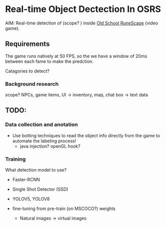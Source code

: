 # Real-time Object Dectection In OSRS

AIM: Real-time detection of (scope?  ) inside [Old School RuneScape](https://www.oldschool.runescape.com/) (video game). 



## Requirements 

The game runs natively at 50 FPS, so the we have a window of 20ms between each fame to make the predction. 

Catagories to detect?
### Background research
scope? 
NPCs, game items, UI -> inventory, map, chat box -> text data


## TODO:

### Data collection and anotation
- Use botting techniques to read the object info directly from the game to automate the labeling process!
    - java injection? openGL hook? 

### Training 

What detection model to use? 
  - Faster-RCNN
  - Single Shot Detector (SSD)
  - YOLOV5, YOLOV8

  - fine-tuning from pre-train (on MSCOCO?) weights
    - Natural images -> virtual images   



